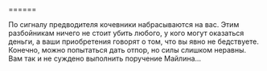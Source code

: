 ======

По сигналу предводителя кочевники набрасываются на вас. Этим разбойникам ничего не стоит убить любого, у кого могут оказаться деньги, а ваши приобретения говорят о том, что вы явно не бедствуете. Конечно, можно попытаться дать отпор, но силы слишком неравны. Вам так и не суждено выполнить поручение Майлина...

